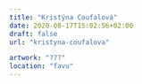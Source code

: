 ```yaml
---
title: "Kristýna Coufalová"
date: 2020-08-17T15:02:56+02:00
draft: false
url: "kristyna-coufalova"

artwork: "???"
location: "favu"
---
```

